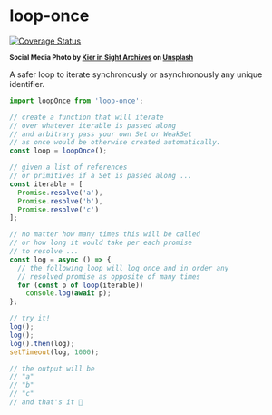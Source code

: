# loop-once

[![Coverage Status](https://coveralls.io/repos/github/WebReflection/loop-once/badge.svg?branch=main)](https://coveralls.io/github/WebReflection/loop-once?branch=main)

<sup>**Social Media Photo by [Kier in Sight Archives](https://unsplash.com/@kierinsightarchives) on [Unsplash](https://unsplash.com/)**</sup>


A safer loop to iterate synchronously or asynchronously any unique identifier.

```js
import loopOnce from 'loop-once';

// create a function that will iterate
// over whatever iterable is passed along
// and arbitrary pass your own Set or WeakSet
// as once would be otherwise created automatically.
const loop = loopOnce();

// given a list of references
// or primitives if a Set is passed along ...
const iterable = [
  Promise.resolve('a'),
  Promise.resolve('b'),
  Promise.resolve('c')
];

// no matter how many times this will be called
// or how long it would take per each promise
// to resolve ...
const log = async () => {
  // the following loop will log once and in order any
  // resolved promise as opposite of many times
  for (const p of loop(iterable))
    console.log(await p);
};

// try it!
log();
log();
log().then(log);
setTimeout(log, 1000);

// the output will be
// "a"
// "b"
// "c"
// and that's it 🥳
```
